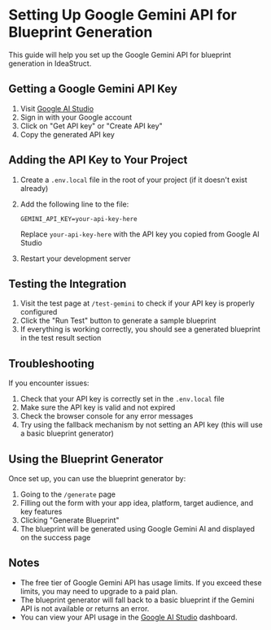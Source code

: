 # Setting Up Google Gemini API for Blueprint Generation

This guide will help you set up the Google Gemini API for blueprint generation in IdeaStruct.

## Getting a Google Gemini API Key

1. Visit [Google AI Studio](https://aistudio.google.com/app/apikey)
2. Sign in with your Google account
3. Click on "Get API key" or "Create API key"
4. Copy the generated API key

## Adding the API Key to Your Project

1. Create a `.env.local` file in the root of your project (if it doesn't exist already)
2. Add the following line to the file:
   ```
   GEMINI_API_KEY=your-api-key-here
   ```
   Replace `your-api-key-here` with the API key you copied from Google AI Studio

3. Restart your development server

## Testing the Integration

1. Visit the test page at `/test-gemini` to check if your API key is properly configured
2. Click the "Run Test" button to generate a sample blueprint
3. If everything is working correctly, you should see a generated blueprint in the test result section

## Troubleshooting

If you encounter issues:

1. Check that your API key is correctly set in the `.env.local` file
2. Make sure the API key is valid and not expired
3. Check the browser console for any error messages
4. Try using the fallback mechanism by not setting an API key (this will use a basic blueprint generator)

## Using the Blueprint Generator

Once set up, you can use the blueprint generator by:

1. Going to the `/generate` page
2. Filling out the form with your app idea, platform, target audience, and key features
3. Clicking "Generate Blueprint"
4. The blueprint will be generated using Google Gemini AI and displayed on the success page

## Notes

- The free tier of Google Gemini API has usage limits. If you exceed these limits, you may need to upgrade to a paid plan.
- The blueprint generator will fall back to a basic blueprint if the Gemini API is not available or returns an error.
- You can view your API usage in the [Google AI Studio](https://aistudio.google.com/app/apikey) dashboard.
